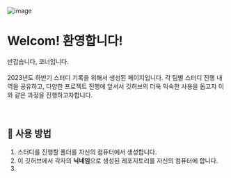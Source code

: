 ![image](https://github.com/DS-Corner-Study/.github/assets/101644134/9c154442-9076-4f51-9945-0d16efa85629)

# Welcom! 환영합니다!
반갑습니다, 코너입니다. </br> </br> 
2023년도 하반기 스터디 기록을 위해서 생성된 페이지입니다.
각 팀별 스터디 진행 내역을 공유하고, 다양한 프로젝트 진행에 앞서서 깃허브의 더욱 익숙한 사용을 돕고자 이와 같은 과정을 진행하고자합니다. 
</br> </br> </br>

## 🤔 사용 방법 
1. 스터디를 진행할 폴더를 자신의 컴퓨터에서 생성합니다.
2. 이 깃허브에서 각자의 **닉네임**으로 생성된 레포지토리를 자신의 컴퓨터에 <FORK> 합니다.
3. 
